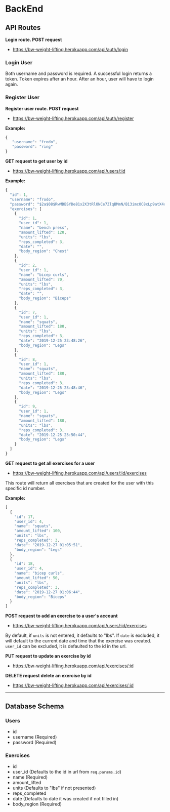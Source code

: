 # BackEnd

## API Routes
**Login route. POST request**
- https://bw-weight-lifting.herokuapp.com/api/auth/login

### Login User
Both username and password is required. A successful login returns a token. Token expires after an hour. After an hour, user will have to login again.

### Register User
**Register user route. POST request**
- https://bw-weight-lifting.herokuapp.com/api/auth/register

**__Example:__**
```javascript
{
   "username": "frodo",
   "password": "ring"
}
```

**GET request to get user by id**
- https://bw-weight-lifting.herokuapp.com/api/users/:id

**__Example:__**
```javascript
{
  "id": 1,
  "username": "frodo",
  "password": "$2a$08$RwMDBSYDe81x2X3tRlONCe7ZlqBMmN/B13imcOC8xLp9atX4r24nC",
  "exercises": [
    {
      "id": 1,
      "user_id": 1,
      "name": "bench press",
      "amount_lifted": 120,
      "units": "lbs",
      "reps_completed": 3,
      "date": "",
      "body_region": "Chest"
    },
    {
      "id": 2,
      "user_id": 1,
      "name": "bicep curls",
      "amount_lifted": 70,
      "units": "lbs",
      "reps_completed": 3,
      "date": "",
      "body_region": "Biceps"
    },
    {
      "id": 7,
      "user_id": 1,
      "name": "squats",
      "amount_lifted": 180,
      "units": "lbs",
      "reps_completed": 3,
      "date": "2019-12-25 23:48:26",
      "body_region": "Legs"
    },
    {
      "id": 8,
      "user_id": 1,
      "name": "squats",
      "amount_lifted": 180,
      "units": "lbs",
      "reps_completed": 3,
      "date": "2019-12-25 23:48:46",
      "body_region": "Legs"
    },
    {
      "id": 9,
      "user_id": 1,
      "name": "squats",
      "amount_lifted": 180,
      "units": "lbs",
      "reps_completed": 3,
      "date": "2019-12-25 23:50:44",
      "body_region": "Legs"
    }
  ]
}
```

**GET request to get all exercises for a user**
- https://bw-weight-lifting.herokuapp.com/api/users/:id/exercises

This route will return all exercises that are created for the user with this specific id number.

**__Example:__**
```javascript
[
  {
    "id": 17,
    "user_id": 4,
    "name": "squats",
    "amount_lifted": 100,
    "units": "lbs",
    "reps_completed": 3,
    "date": "2019-12-27 01:05:51",
    "body_region": "Legs"
  },
  {
    "id": 18,
    "user_id": 4,
    "name": "bicep curls",
    "amount_lifted": 50,
    "units": "lbs",
    "reps_completed": 3,
    "date": "2019-12-27 01:06:44",
    "body_region": "Biceps"
  }
]
```

**POST request to add an exercise to a user's account**
- https://bw-weight-lifting.herokuapp.com/api/users/:id/exercises

By default, if `units` is not entered, it defaults to "lbs". If `date` is excluded, it will default to the current date and time that the exercise was created. `user_id` can be excluded, it is defaulted to the id in the url.

**PUT request to update an exercise by id**
- https://bw-weight-lifting.herokuapp.com/api/exercises/:id

**DELETE request delete an exercise by id**
- https://bw-weight-lifting.herokuapp.com/api/exercises/:id

---
## Database Schema
### Users
- id
- username (Required)
- password (Required)

### Exercises
- id
- user_id (Defaults to the id in url from `req.params.id`)
- name (Required)
- amount_lifted
- units (Defaults to "lbs" if not presented)
- reps_completed
- date (Defaults to date it was created if not filled in)
- body_region (Required)